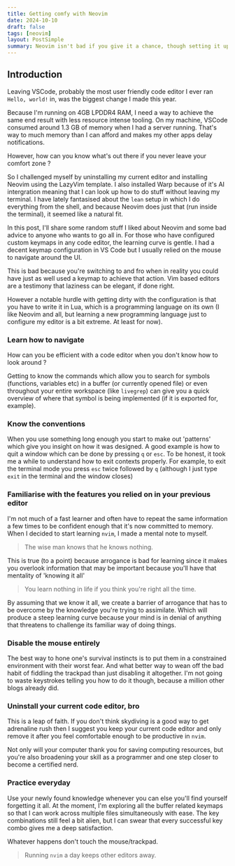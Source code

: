 ```yaml
---
title: Getting comfy with Neovim
date: 2024-10-10
draft: false
tags: [neovim]
layout: PostSimple
summary: Neovim isn't bad if you give it a chance, though setting it up may piss you off lol
---
```


## Introduction

Leaving VSCode, probably the most user friendly code editor I ever ran `Hello, world!` in, was the biggest change I made this year.

Because I'm running on 4GB LPDDR4 RAM, I need a way to achieve the same end result with less resource intense tooling. On my machine, VSCode consumed around 1.3 GB of memory when I had a server running. That's way to much memory than I can afford and makes my other apps  delay notifications.

However, how can you know what's out there if you never leave your comfort zone ?

So I challenged myself by uninstalling my current editor and installing Neovim using the LazyVim template. I also installed Warp because of it's AI intergration meaning that I can look up how to do stuff without leaving my terminal. I have lately fantasised about the `lean` setup in which I do everything from the shell, and because Neovim does just that (run inside the terminal), it seemed like a natural fit.

In this post, I'll share some random stuff I liked about Neovim and some bad advice to anyone who wants to go all in.
For those who have configured custom keymaps in any code editor, the learning curve is gentle. I had a decent keymap configuration in VS Code but I usually relied on the mouse to navigate around the UI.

This is bad because you're switching to and fro when in reality you could have just as well used a keymap to achieve that action. Vim based editors are a testimony that laziness can be elegant, if done right.

However a notable hurdle with getting dirty with the configuration is that you have to write it in Lua, which is a programming language on its own (I like Neovim and all, but learning a new programming language just to configure my editor is a bit extreme. At least for now).

### Learn how to navigate

How can you be efficient with a code editor when you don't know how to look around ?

Getting to know the commands which allow you to search for symbols (functions, variables etc) in a buffer (or currently opened file) or even throughout your entire workspace (like `livegrep`) can give you a quick overview of where that symbol is being implemented (if it is exported for, example).

### Know the conventions

When you use something long enough you start to make out 'patterns' which give you insight on how it was designed. A good example is how to quit a window which can be done by pressing `q` or `esc`. To be honest, it took me a while to understand how to exit contexts properly. For example, to exit the terminal mode you press `esc` twice followed by `q` (although I just type `exit` in the terminal and the window closes)

### Familiarise with the features you relied on in your previous editor

I'm not much of a fast learner and often have to repeat the same information a few times to be confident enough that it's now committed to memory. When I decided to start learning `nvim`, I made a mental note to myself.

> The wise man knows that he knows nothing.
>

This is true (to a point) because arrogance is bad for learning since it makes you overlook information that may be important because you'll have that mentality of 'knowing it all'

> You learn nothing in life if you think you're right all the time.
>

By assuming that we know it all, we create a barrier of arrogance that has to be overcome by the knowledge you're trying to assimilate. Which will produce a steep learning curve because your mind is in denial of anything that threatens to challenge its familiar way of doing things.

### Disable the mouse entirely

The best way to hone one's survival instincts is to put them in a constrained environment with their worst fear. And what better way to wean off the bad habit of fiddling the trackpad than just disabling it altogether. I'm not going to waste keystrokes telling you how to do it though, because a million other blogs already did.

### Uninstall your current code editor, bro

This is a leap of faith. If you don't think skydiving is a good way to get adrenaline rush then I suggest you keep your current code editor and only remove it after you feel comfortable enough to be productive in `nvim`.

Not only will your computer thank you for saving computing resources, but you're also broadening your skill as a programmer and one step closer to become a certified nerd.

### Practice everyday

Use your newly found knowledge whenever you can else you'll find yourself forgetting it all. At the moment, I'm exploring all the buffer related keymaps so that I can work across multiple files simultaneously with ease. The key combinations still feel a bit alien, but I can swear that every successful key combo gives me a deep satisfaction.

Whatever happens don't touch the mouse/trackpad.

> Running `nvim` a day keeps other editors away.
